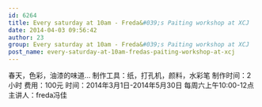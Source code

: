 ```yaml
---
id: 6264
title: Every saturday at 10am - Freda&#039;s Paiting workshop at XCJ
date: 2014-04-03 09:56:42
author: 23
group: Every saturday at 10am - Freda&#039;s Paiting workshop at XCJ
post_name: every-saturday-at-10am-fredas-paiting-workshop-at-xcj
---
```


春天，色彩，油漆的味道... 制作工具：纸，打孔机，颜料，水彩笔 制作时间：2小时 费用：100元 时间：2014年3月1日-2014年5月30日 每周六上午10:00-12点 主讲人：freda冯佳